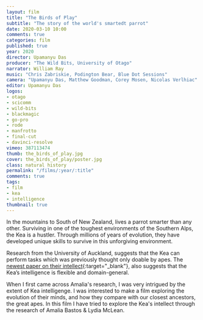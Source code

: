 ```yaml
---
layout: film
title: "The Birds of Play"
subtitle: "The story of the world's smartedt parrot"
date: 2020-03-10 10:00
comments: true
categories: film
published: true
year: 2020
director: Upamanyu Das
producer: "The Wild Bits, University of Otago"
narrator: William Ray
music: "Chris Zabriskie, Podington Bear, Blue Dot Sessions"
camera: "Upamanyu Das, Matthew Goodman, Corey Mosen, Nicolas Verlhiac"
editor: Upamanyu Das
logos:
- otago
- scicomm
- wild-bits
- blackmagic
- go-pro
- rode
- manfrotto
- final-cut
- davinci-resolve
vimeo: 387113474
thumb: the_birds_of_play.jpg
cover: the_birds_of_play/poster.jpg
class: natural history
permalink: "/films/:year/:title"
comments: true
tags:
- film
- kea
- intelligence
thumbnail: true
---
```


In the mountains to South of New Zealand, lives a parrot smarter than any other. Surviving in one of the toughest environments of the Southern Alps, the Kea is a hustler. Through millions of years of evolution, they have developed unique skills to survive in this unforgiving environment.

Research from the University of Auckland, suggests that the Kea can perform tasks which was previously thought only doable by apes. The [newest paper on their intellect](https://www.nature.com/articles/s41467-020-14695-1){:target="_blank"}, also suggests that the Kea’s intelligence is flexible and domain-general.

When I first came across Amalia's research, I was very intrigued by the extent of Kea intelligenge. I was interested to make a film exploring the evolution of their minds, and how they compare with our closest ancestors, the great apes. In this film I have tried to explore the Kea's intellect through the research of Amalia Bastos & Lydia McLean.